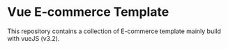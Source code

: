 # Vue E-commerce Template

This repository contains a collection of E-commerce template mainly build with vueJS (v3.2).
